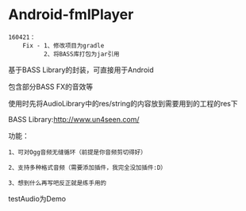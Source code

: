 # Android-fmlPlayer

    160421：
        Fix - 1、修改项目为gradle
              2、将BASS库打包为jar引用

基于BASS Library的封装，可直接用于Android

包含部分BASS FX的音效等

使用时先将AudioLibrary中的res/string的内容放到需要用到的工程的res下

BASS Library:http://www.un4seen.com/

功能：

    1、可对Ogg音频无缝循环（前提是你音频剪切得好）
    
    2、支持多种格式音频（需要添加插件，我完全没加插件:D）
    
    3、想到什么再写吧反正就是练手用的

testAudio为Demo

